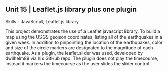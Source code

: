 ﻿## Unit 15 | Leaflet.js library plus one plugin 

Skills - JavaScript, Leaflet.js library

This project demonstrates the use of a Leaflet javascript library.  To build a map using the USGS geojson coordinates, listing all of the earthquakes in a given week.  In addition to pinpointing the location of the earthquakes, color and size of the circle markers are designated to the magnitude of each earthquake.  As a plugin, the leaflet.slider was used, developed by dwilhelm89 via his GitHub repo.  The plugin does not play the timecourse, instead it markers the timecourse as the user slides the slider control.